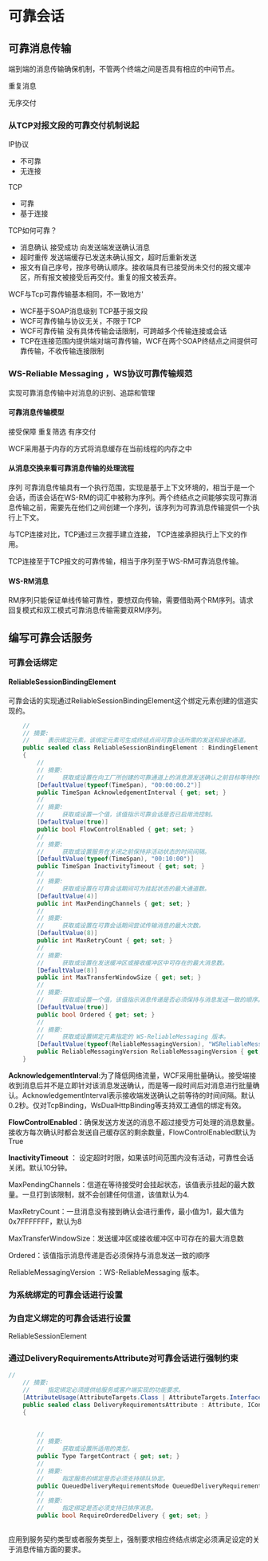 # 可靠会话

## 可靠消息传输

端到端的消息传输确保机制，不管两个终端之间是否具有相应的中间节点。

重复消息

无序交付

### 从TCP对报文段的可靠交付机制说起

IP协议   

- 不可靠 
-  无连接

TCP   

- 可靠 
-  基于连接

TCP如何可靠？

-  消息确认 接受成功 向发送端发送确认消息
- 超时重传  发送端缓存已发送未确认报文，超时后重新发送
- 报文有自己序号，按序号确认顺序。接收端具有已接受尚未交付的报文缓冲区，所有报文被接受后再交付。重复的报文被丢弃。

WCF与Tcp可靠传输基本相同，不一致地方'

- WCF基于SOAP消息级别 TCP基于报文段
- WCF可靠传输与协议无关，不限于TCP
- WCF可靠传输 没有具体传输会话限制，可跨越多个传输连接或会话
- TCP在连接范围内提供端对端可靠传输，WCF在两个SOAP终结点之间提供可靠传输，不收传输连接限制

### WS-Reliable Messaging ，WS协议可靠传输规范

实现可靠消息传输中对消息的识别、追踪和管理

####  可靠消息传输模型

接受保障 重复筛选  有序交付

WCF采用基于内存的方式将消息缓存在当前线程的内存之中

####  从消息交换来看可靠消息传输的处理流程

序列  可靠消息传输具有一个执行范围，实现是基于上下文环境的，相当于是一个会话，而该会话在WS-RM的词汇中被称为序列。两个终结点之间能够实现可靠消息传输之前，需要先在他们之间创建一个序列，该序列为可靠消息传输提供一个执行上下文。

与TCP连接对比，TCP通过三次握手建立连接， TCP连接承担执行上下文的作用。

TCP连接至于TCP报文的可靠传输，相当于序列至于WS-RM可靠消息传输。

####  WS-RM消息

RM序列只能保证单线传输可靠性，要想双向传输，需要借助两个RM序列。请求回复模式和双工模式可靠消息传输需要双RM序列。

##  编写可靠会话服务

###  可靠会话绑定

####  ReliableSessionBindingElement

可靠会话的实现通过ReliableSessionBindingElement这个绑定元素创建的信道实现的。

```  c#
	//
    // 摘要:
    //     表示绑定元素，该绑定元素可生成终结点间可靠会话所需的发送和接收通道。
    public sealed class ReliableSessionBindingElement : BindingElement, IPolicyExportExtension
    {
        //
        // 摘要:
        //     获取或设置在向工厂所创建的可靠通道上的消息源发送确认之前目标等待的时间间隔。
        [DefaultValue(typeof(TimeSpan), "00:00:00.2")]
        public TimeSpan AcknowledgementInterval { get; set; }
        //
        // 摘要:
        //     获取或设置一个值，该值指示可靠会话是否已启用流控制。
        [DefaultValue(true)]
        public bool FlowControlEnabled { get; set; }
        //
        // 摘要:
        //     获取或设置服务在关闭之前保持非活动状态的时间间隔。
        [DefaultValue(typeof(TimeSpan), "00:10:00")]
        public TimeSpan InactivityTimeout { get; set; }
        //
        // 摘要:
        //     获取或设置在可靠会话期间可为挂起状态的最大通道数。
        [DefaultValue(4)]
        public int MaxPendingChannels { get; set; }
        //
        // 摘要:
        //     获取或设置在可靠会话期间尝试传输消息的最大次数。
        [DefaultValue(8)]
        public int MaxRetryCount { get; set; }
        //
        // 摘要:
        //     获取或设置在发送缓冲区或接收缓冲区中可存在的最大消息数。
        [DefaultValue(8)]
        public int MaxTransferWindowSize { get; set; }
        //
        // 摘要:
        //     获取或设置一个值，该值指示消息传递是否必须保持与消息发送一致的顺序。
        [DefaultValue(true)]
        public bool Ordered { get; set; }
        //
        // 摘要:
        //     获取或设置绑定元素指定的 WS-ReliableMessaging 版本。
        [DefaultValue(typeof(ReliableMessagingVersion), "WSReliableMessagingFebruary2005")]
        public ReliableMessagingVersion ReliableMessagingVersion { get; set; }
    }
```

**AcknowledgementInterval**:为了降低网络流量，WCF采用批量确认。接受端接收到消息后并不是立即针对该消息发送确认，而是等一段时间后对消息进行批量确认。AcknowledgementInterval表示接收端发送确认之前等待的时间间隔。默认0.2秒。仅对TcpBinding，WsDualHttpBinding等支持双工通信的绑定有效。

**FlowControlEnabled**：确保发送方发送的消息不超过接受方可处理的消息数量。接收方每次确认时都会发送自己缓存区的剩余数量，FlowControlEnabled默认为True

**InactivityTimeout** ： 设定超时时限，如果该时间范围内没有活动，可靠性会话关闭。默认10分钟。

MaxPendingChannels：信道在等待接受时会挂起状态，该值表示挂起的最大数量。一旦打到该限制，就不会创建任何信道，该值默认为4.

MaxRetryCount：一旦消息没有接到确认会进行重传，最小值为1，最大值为0x7FFFFFFF，默认为8

MaxTransferWindowSize：发送缓冲区或接收缓冲区中可存在的最大消息数

Ordered：该值指示消息传递是否必须保持与消息发送一致的顺序

ReliableMessagingVersion ：WS-ReliableMessaging 版本。

### 为系统绑定的可靠会话进行设置

### 为自定义绑定的可靠会话进行设置

ReliableSessionElement

### 通过DeliveryRequirementsAttribute对可靠会话进行强制约束

```  c#
//
    // 摘要:
    //     指定绑定必须提供给服务或客户端实现的功能要求。
    [AttributeUsage(AttributeTargets.Class | AttributeTargets.Interface, AllowMultiple = true)]
    public sealed class DeliveryRequirementsAttribute : Attribute, IContractBehavior, IContractBehaviorAttribute
    {
        

        //
        // 摘要:
        //     获取或设置所适用的类型。
        public Type TargetContract { get; set; }
        //
        // 摘要:
        //     指定服务的绑定是否必须支持排队协定。
        public QueuedDeliveryRequirementsMode QueuedDeliveryRequirements { get; set; }
        //
        // 摘要:
        //     指定绑定是否必须支持已排序消息。
        public bool RequireOrderedDelivery { get; set; }
    
```

应用到服务契约类型或者服务类型上，强制要求相应终结点绑定必须满足设定的关于消息传输方面的要求。







